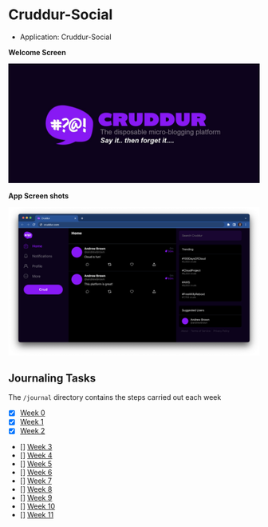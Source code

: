 # Cruddur-Social

- Application: Cruddur-Social

**Welcome Screen**

![Cruddur Graphic](_docs/assets/cruddur-banner.jpg)

**App Screen shots**

![Cruddur Screenshot](_docs/assets/cruddur-screenshot.png)

## Journaling Tasks

The `/journal` directory contains the steps carried out each week

- [x] [Week 0](journal/week0.md)
- [x] [Week 1](journal/week1.md)
- [x] [Week 2](journal/week2.md)
- [] [Week 3](journal/week3.md)
- [] [Week 4](journal/week4.md)
- [] [Week 5](journal/week5.md)
- [] [Week 6](journal/week6.md)
- [] [Week 7](journal/week6.md)
- [] [Week 8](journal/week8.md)
- [] [Week 9](journal/week9.md)
- [] [Week 10](journal/week10.md)
- [] [Week 11](journal/week11.md)